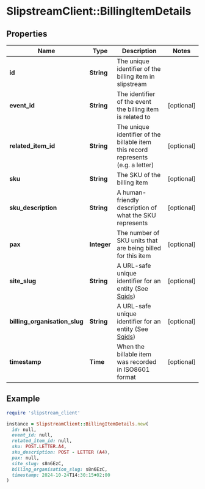 # SlipstreamClient::BillingItemDetails

## Properties

| Name | Type | Description | Notes |
| ---- | ---- | ----------- | ----- |
| **id** | **String** | The unique identifier of the billing item in slipstream |  |
| **event_id** | **String** | The identifier of the event the billing item is related to | [optional] |
| **related_item_id** | **String** | The unique identifier of the billable item this record represents (e.g. a letter) | [optional] |
| **sku** | **String** | The SKU of the billing item | [optional] |
| **sku_description** | **String** | A human-friendly description of what the SKU represents | [optional] |
| **pax** | **Integer** | The number of SKU units that are being billed for this item | [optional] |
| **site_slug** | **String** | A URL-safe unique identifier for an entity (See [Sqids](https://sqids.org)) | [optional] |
| **billing_organisation_slug** | **String** | A URL-safe unique identifier for an entity (See [Sqids](https://sqids.org)) | [optional] |
| **timestamp** | **Time** | When the billable item was recorded in ISO8601 format | [optional] |

## Example

```ruby
require 'slipstream_client'

instance = SlipstreamClient::BillingItemDetails.new(
  id: null,
  event_id: null,
  related_item_id: null,
  sku: POST.LETTER.A4,
  sku_description: POST - LETTER (A4),
  pax: null,
  site_slug: s8n6EzC,
  billing_organisation_slug: s8n6EzC,
  timestamp: 2024-10-24T14:30:15+02:00
)
```

